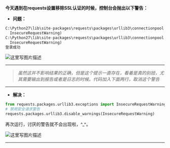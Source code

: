 **今天遇到在requests设置移除SSL认证的时候，控制台会抛出以下警告：**

 - **问题：**

```python
C:\Python27\lib\site-packages\requests\packages\urllib3\connectionpool.py:843: InsecureRequestWarning: Unverified HTTPS request is being made. Adding certificate verification is strongly advised. See: https://urllib3.readthedocs.io/en/latest/advanced-usage.html#ssl-warnings
  InsecureRequestWarning)
C:\Python27\lib\site-packages\requests\packages\urllib3\connectionpool.py:843: InsecureRequestWarning: Unverified HTTPS request is being made. Adding certificate verification is strongly advised. See: https://urllib3.readthedocs.io/en/latest/advanced-usage.html#ssl-warnings
  InsecureRequestWarning)
登录成功
```
![这里写图片描述](http://img.blog.csdn.net/20161201182347116)


----------


> *虽然这并不影响结果的正确，但是这个提示一直存在，看着是真的别扭，尤其需要输出到报告或者是日志的时候。代码加入下面两行，取消这个警告*


----------

 - **解决：**

```python
from requests.packages.urllib3.exceptions import InsecureRequestWarning
# 禁用安全请求警告
requests.packages.urllib3.disable_warnings(InsecureRequestWarning)
```


再次运行，讨厌的警告就不会出现啦，^_^。

![这里写图片描述](http://img.blog.csdn.net/20161201182538079)

----------

